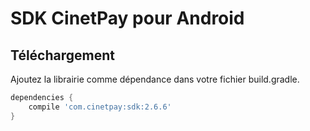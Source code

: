 # SDK CinetPay pour Android

## Téléchargement

Ajoutez la librairie comme dépendance dans votre fichier build.gradle.

```groovy
dependencies {
    compile 'com.cinetpay:sdk:2.6.6'
}
```


